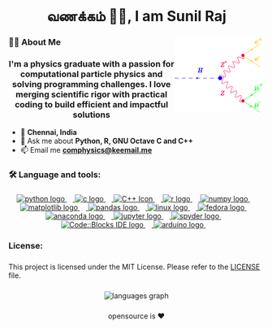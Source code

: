 <br clear="both">

<h1 align="center">வணக்கம் 🙏🏽, I am Sunil Raj</h1>

###

<img align="right" height="150" src="page_structure/Higgs_Decay.png"  />

###

<h3 align="left">👩‍💻  About Me</h3>

###

<h3 align="center">I'm a physics graduate with a passion for computational particle physics and solving programming challenges. I love merging scientific rigor with practical coding to build efficient and impactful solutions</h3>

- 📌 **Chennai, India**
- 💬 Ask me about **Python, R, GNU Octave C and C++**
- 📫 Email me **comphysics@keemail.me**

###

<h3 align="left">🛠 Language and tools:</h3>

###

<div align="center">
  <a href="https://www.python.org/" target="_blank" rel="noreferrer">
  <img src="https://cdn.jsdelivr.net/gh/devicons/devicon/icons/python/python-original.svg" height="42" alt="python logo"  />
  <img width="12" /> </a>
  <a href="http://www.open-std.org/jtc1/sc22/wg14/" target="_blank" rel="noreferrer">
  <img src="https://cdn.jsdelivr.net/gh/devicons/devicon/icons/c/c-original.svg" height="42" alt="c logo"  />
  <img width="12" /> </a>
  <a href="https://isocpp.org/" target="_blank" rel="noreferrer">
  <img src="https://cdn.jsdelivr.net/gh/devicons/devicon/icons/cplusplus/cplusplus-original.svg" height="42" alt="C++ Icon"  />
  <img width="12" /> </a>
  <a href="https://www.r-project.org/" target="_blank" rel="noreferrer">
  <img src="https://cdn.jsdelivr.net/gh/devicons/devicon/icons/r/r-original.svg" height="42" alt="r logo"  />
  <img width="12" /> </a>
  <a href="https://numpy.org/" target="_blank" rel="noreferrer">
  <img src="https://cdn.jsdelivr.net/gh/devicons/devicon/icons/numpy/numpy-original.svg" height="42" alt="numpy logo"  />
  <img width="12" /> </a>
 <a href="https://matplotlib.org/" target="_blank" rel="noreferrer">
  <img src="https://matplotlib.org/_static/images/logo2.svg" height="42" alt="matplotlib logo" />
  <img width="12" /> </a>
 <a href="https://pandas.pydata.org/" target="_blank" rel="noreferrer">
  <img src="https://pandas.pydata.org/static/img/pandas_white.svg" height="42" alt="pandas logo" />
  <img width="12" /> </a>
  <a href="https://www.kernel.org/" target="_blank" rel="noreferrer">
  <img src="https://cdn.jsdelivr.net/gh/devicons/devicon/icons/linux/linux-original.svg" height="42" alt="linux logo"  />
  <img width="12" /> </a>
  <a href="https://fedoraproject.org/" target="_blank" rel="noreferrer">
  <img src="https://cdn.jsdelivr.net/gh/devicons/devicon/icons/fedora/fedora-original.svg" height="42" alt="fedora logo"  />
  <img width="12" /> </a>
  <a href="https://www.anaconda.com/" target="_blank" rel="noreferrer">
  <img src="https://cdn.jsdelivr.net/gh/devicons/devicon/icons/anaconda/anaconda-original-wordmark.svg" height="42" alt="anaconda logo"  />
  <img width="12" /> </a>
  <a href="https://jupyter.org/" target="_blank" rel="noreferrer">
  <img src="https://cdn.jsdelivr.net/gh/devicons/devicon/icons/jupyter/jupyter-original-wordmark.svg" height="42" alt="jupyter logo"  />
  <img width="12" /> </a>
  <a href="https://www.spyder-ide.org/" target="_blank" rel="noreferrer">
  <img src="https://upload.wikimedia.org/wikipedia/commons/thumb/7/7e/Spyder_logo.svg/1000px-Spyder_logo.svg.png" height="42" alt="spyder logo"  />
  <img width="12" /> </a>
  <a href="https://www.codeblocks.org" target="_blank" rel="noreferrer">
  <img src="https://static.wikia.nocookie.net/software/images/c/c9/Code--blocks-logo.png/revision/latest?cb=20100806053701" height="42" alt="Code::Blocks IDE logo" />
  <img width="12" alt="" /> </a>
  <a href="https://www.arduino.cc/" target="_blank" rel="noreferrer">
  <img src="https://cdn.jsdelivr.net/gh/devicons/devicon/icons/arduino/arduino-original-wordmark.svg" height="42" alt="arduino logo"  />
  <img width="12" /> </a>
</div>

###

<h3 align="left">License:</h3>

###

  This project is licensed under the MIT License. Please refer to the [LICENSE](https://github.com/sr-comphysics/sr-comphysics.github.io/blob/main/LICENSE) file.

###

<div align="center">
  <img src="https://github-readme-stats.vercel.app/api/top-langs?username=sr-comphysics&locale=en&hide_title=false&layout=compact&card_width=320&langs_count=5&theme=blue-green&hide_border=true&order=2" height="138" alt="languages graph"  />
</div>

###

<p align="center">opensource is ❤️</p>

###
